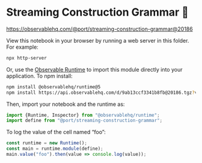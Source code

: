 # Streaming Construction Grammar 🦦

https://observablehq.com/@port/streaming-construction-grammar@20186

View this notebook in your browser by running a web server in this folder. For
example:

~~~sh
npx http-server
~~~

Or, use the [Observable Runtime](https://github.com/observablehq/runtime) to
import this module directly into your application. To npm install:

~~~sh
npm install @observablehq/runtime@5
npm install https://api.observablehq.com/d/9ab13ccf3341b8fb@20186.tgz?v=3
~~~

Then, import your notebook and the runtime as:

~~~js
import {Runtime, Inspector} from "@observablehq/runtime";
import define from "@port/streaming-construction-grammar";
~~~

To log the value of the cell named “foo”:

~~~js
const runtime = new Runtime();
const main = runtime.module(define);
main.value("foo").then(value => console.log(value));
~~~
